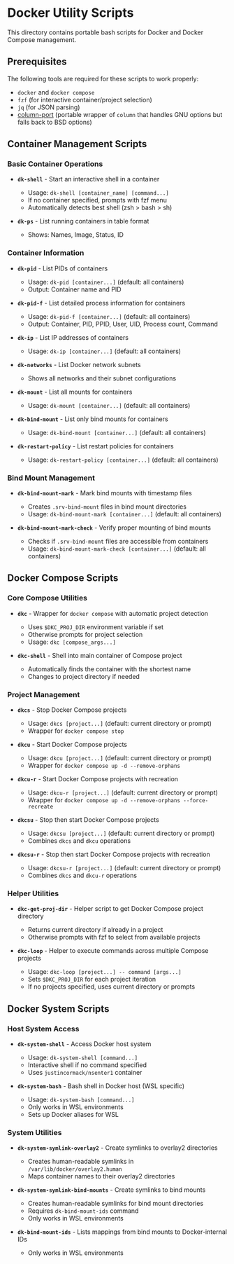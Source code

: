 # Docker Utility Scripts

This directory contains portable bash scripts for Docker and Docker Compose management.

## Prerequisites

The following tools are required for these scripts to work properly:

- `docker` and `docker compose`
- `fzf` (for interactive container/project selection)
- `jq` (for JSON parsing)
- [column-port](../unixy/column-port.sh) (portable wrapper of `column` that handles GNU options but falls back to BSD options)

## Container Management Scripts

### Basic Container Operations

- **`dk-shell`** - Start an interactive shell in a container
  - Usage: `dk-shell [container_name] [command...]`
  - If no container specified, prompts with fzf menu
  - Automatically detects best shell (zsh > bash > sh)

- **`dk-ps`** - List running containers in table format
  - Shows: Names, Image, Status, ID

### Container Information

- **`dk-pid`** - List PIDs of containers
  - Usage: `dk-pid [container...]` (default: all containers)
  - Output: Container name and PID

- **`dk-pid-f`** - List detailed process information for containers
  - Usage: `dk-pid-f [container...]` (default: all containers)
  - Output: Container, PID, PPID, User, UID, Process count, Command

- **`dk-ip`** - List IP addresses of containers
  - Usage: `dk-ip [container...]` (default: all containers)

- **`dk-networks`** - List Docker network subnets
  - Shows all networks and their subnet configurations

- **`dk-mount`** - List all mounts for containers
  - Usage: `dk-mount [container...]` (default: all containers)

- **`dk-bind-mount`** - List only bind mounts for containers
  - Usage: `dk-bind-mount [container...]` (default: all containers)

- **`dk-restart-policy`** - List restart policies for containers
  - Usage: `dk-restart-policy [container...]` (default: all containers)

### Bind Mount Management

- **`dk-bind-mount-mark`** - Mark bind mounts with timestamp files
  - Creates `.srv-bind-mount` files in bind mount directories
  - Usage: `dk-bind-mount-mark [container...]` (default: all containers)

- **`dk-bind-mount-mark-check`** - Verify proper mounting of bind mounts
  - Checks if `.srv-bind-mount` files are accessible from containers
  - Usage: `dk-bind-mount-mark-check [container...]` (default: all containers)

## Docker Compose Scripts

### Core Compose Utilities

- **`dkc`** - Wrapper for `docker compose` with automatic project detection
  - Uses `$DKC_PROJ_DIR` environment variable if set
  - Otherwise prompts for project selection
  - Usage: `dkc [compose_args...]`

- **`dkc-shell`** - Shell into main container of Compose project
  - Automatically finds the container with the shortest name
  - Changes to project directory if needed

### Project Management

- **`dkcs`** - Stop Docker Compose projects
  - Usage: `dkcs [project...]` (default: current directory or prompt)
  - Wrapper for `docker compose stop`

- **`dkcu`** - Start Docker Compose projects
  - Usage: `dkcu [project...]` (default: current directory or prompt)
  - Wrapper for `docker compose up -d --remove-orphans`

- **`dkcu-r`** - Start Docker Compose projects with recreation
  - Usage: `dkcu-r [project...]` (default: current directory or prompt)
  - Wrapper for `docker compose up -d --remove-orphans --force-recreate`

- **`dkcsu`** - Stop then start Docker Compose projects
  - Usage: `dkcsu [project...]` (default: current directory or prompt)
  - Combines `dkcs` and `dkcu` operations

- **`dkcsu-r`** - Stop then start Docker Compose projects with recreation
  - Usage: `dkcsu-r [project...]` (default: current directory or prompt)
  - Combines `dkcs` and `dkcu-r` operations

### Helper Utilities

- **`dkc-get-proj-dir`** - Helper script to get Docker Compose project directory
  - Returns current directory if already in a project
  - Otherwise prompts with fzf to select from available projects

- **`dkc-loop`** - Helper to execute commands across multiple Compose projects
  - Usage: `dkc-loop [project...] -- command [args...]`
  - Sets `$DKC_PROJ_DIR` for each project iteration
  - If no projects specified, uses current directory or prompts

## Docker System Scripts

### Host System Access

- **`dk-system-shell`** - Access Docker host system
  - Usage: `dk-system-shell [command...]`
  - Interactive shell if no command specified
  - Uses `justincormack/nsenter1` container

- **`dk-system-bash`** - Bash shell in Docker host (WSL specific)
  - Usage: `dk-system-bash [command...]`
  - Only works in WSL environments
  - Sets up Docker aliases for WSL

### System Utilities

- **`dk-system-symlink-overlay2`** - Create symlinks to overlay2 directories
  - Creates human-readable symlinks in `/var/lib/docker/overlay2.human`
  - Maps container names to their overlay2 directories

- **`dk-system-symlink-bind-mounts`** - Create symlinks to bind mounts
  - Creates human-readable symlinks for bind mount directories
  - Requires `dk-bind-mount-ids` command
  - Only works in WSL environments

- **`dk-bind-mount-ids`** - Lists mappings from bind mounts to Docker-internal IDs
  - Only works in WSL environments

